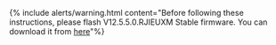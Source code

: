 {% include alerts/warning.html content="Before following these instructions, please flash V12.5.5.0.RJIEUXM Stable firmware. You can download it from [here](https://xiaomifirmwareupdater.com/firmware/monet/stable/V12.5.5.0.RJIEUXM/)"%}
